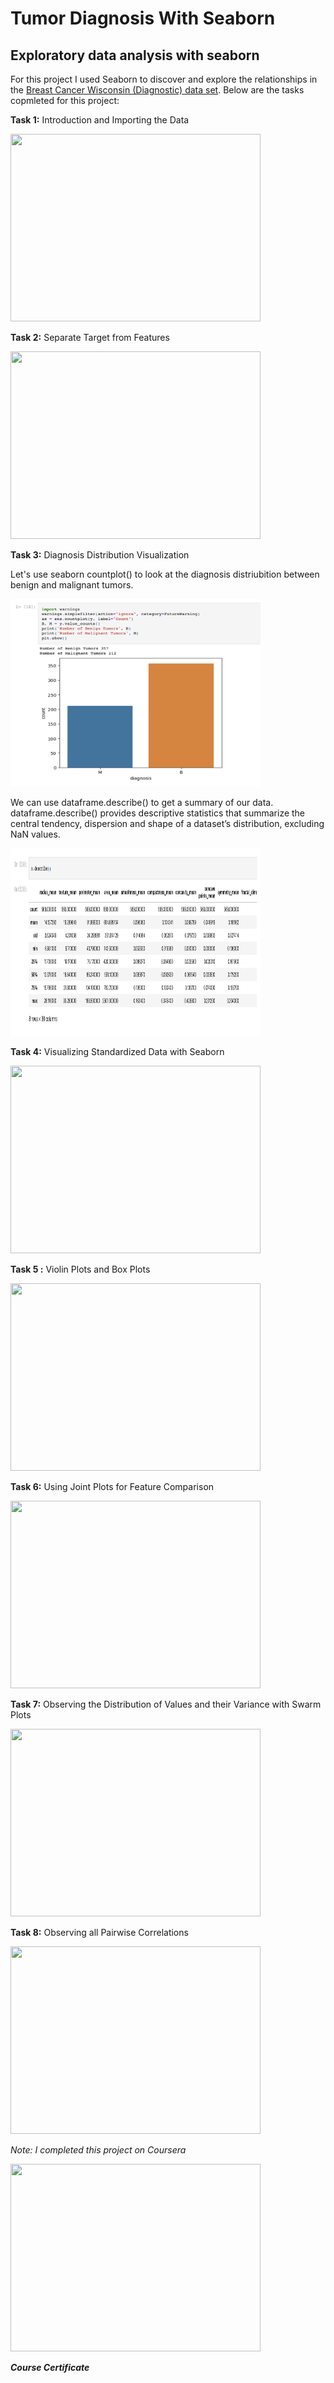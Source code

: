 # Tumor Diagnosis With Seaborn

## Exploratory data analysis with seaborn

For this project I used Seaborn to discover and explore the relationships in the <a href="https://archive.ics.uci.edu/ml/datasets/breast+cancer+wisconsin+(diagnostic))">Breast Cancer Wisconsin (Diagnostic) data set</a>. Below are the tasks copmleted for this project: 

**Task 1:** Introduction and Importing the Data

<img src="https://github.com/ntoscano01/certificates/blob/main/exploratory%20data%20analysis%20with%20seaborn.png" width="400" height="300">

**Task 2:** Separate Target from Features

<img src="https://github.com/ntoscano01/certificates/blob/main/exploratory%20data%20analysis%20with%20seaborn.png" width="400" height="300">

**Task 3:** Diagnosis Distribution Visualization

Let's use seaborn countplot() to look at the diagnosis distriubition between benign and malignant tumors.

<img src="https://github.com/ntoscano01/tumor_diag_seaborn/blob/main/distributions.png" width="400" height="300">

We can use dataframe.describe() to get a summary of our data. dataframe.describe() provides descriptive statistics that summarize the central tendency, dispersion and shape of a dataset’s distribution, excluding NaN values.

<img src="https://github.com/ntoscano01/tumor_diag_seaborn/blob/main/data_description.png" width="400" height="300">

**Task 4:** Visualizing Standardized Data with Seaborn

<img src="https://github.com/ntoscano01/certificates/blob/main/exploratory%20data%20analysis%20with%20seaborn.png" width="400" height="300">

**Task 5 :** Violin Plots and Box Plots

<img src="https://github.com/ntoscano01/certificates/blob/main/exploratory%20data%20analysis%20with%20seaborn.png" width="400" height="300">

**Task 6:** Using Joint Plots for Feature Comparison 

<img src="https://github.com/ntoscano01/certificates/blob/main/exploratory%20data%20analysis%20with%20seaborn.png" width="400" height="300">

**Task 7:** Observing the Distribution of Values and their Variance with Swarm Plots

<img src="https://github.com/ntoscano01/certificates/blob/main/exploratory%20data%20analysis%20with%20seaborn.png" width="400" height="300">

**Task 8:** Observing all Pairwise Correlations

<img src="https://github.com/ntoscano01/certificates/blob/main/exploratory%20data%20analysis%20with%20seaborn.png" width="400" height="300">

_Note: I completed this project on Coursera_



<img src="https://github.com/ntoscano01/certificates/blob/main/exploratory%20data%20analysis%20with%20seaborn.png" width="400" height="300">

***Course Certificate***



